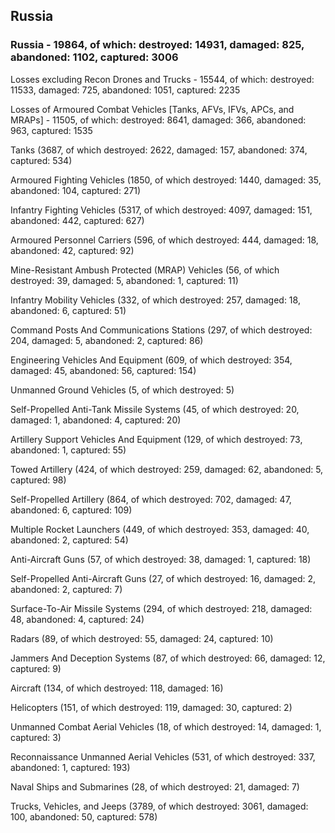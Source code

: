 
 
 ## Russia
 
 ### Russia - 19864, of which: destroyed: 14931, damaged: 825, abandoned: 1102, captured: 3006

 Losses excluding Recon Drones and Trucks - 15544, of which: destroyed: 11533, damaged: 725, abandoned: 1051, captured: 2235

 Losses of Armoured Combat Vehicles [Tanks, AFVs, IFVs, APCs, and MRAPs] - 11505, of which: destroyed: 8641, damaged: 366, abandoned: 963, captured: 1535

 

 

 Tanks (3687, of which destroyed: 2622, damaged: 157, abandoned: 374, captured: 534)

 Armoured Fighting Vehicles (1850, of which destroyed: 1440, damaged: 35, abandoned: 104, captured: 271)

 Infantry Fighting Vehicles (5317, of which destroyed: 4097, damaged: 151, abandoned: 442, captured: 627)

 Armoured Personnel Carriers (596, of which destroyed: 444, damaged: 18, abandoned: 42, captured: 92)

 Mine-Resistant Ambush Protected (MRAP) Vehicles (56, of which destroyed: 39, damaged: 5, abandoned: 1, captured: 11)

 Infantry Mobility Vehicles (332, of which destroyed: 257, damaged: 18, abandoned: 6, captured: 51)

 Command Posts And Communications Stations (297, of which destroyed: 204, damaged: 5, abandoned: 2, captured: 86)

 Engineering Vehicles And Equipment (609, of which destroyed: 354, damaged: 45, abandoned: 56, captured: 154)

 Unmanned Ground Vehicles (5, of which destroyed: 5)

 Self-Propelled Anti-Tank Missile Systems (45, of which destroyed: 20, damaged: 1, abandoned: 4, captured: 20)

 Artillery Support Vehicles And Equipment (129, of which destroyed: 73, abandoned: 1, captured: 55)

 Towed Artillery (424, of which destroyed: 259, damaged: 62, abandoned: 5, captured: 98)

 Self-Propelled Artillery (864, of which destroyed: 702, damaged: 47, abandoned: 6, captured: 109)

 Multiple Rocket Launchers (449, of which destroyed: 353, damaged: 40, abandoned: 2, captured: 54)

 Anti-Aircraft Guns (57, of which destroyed: 38, damaged: 1, captured: 18)

 Self-Propelled Anti-Aircraft Guns (27, of which destroyed: 16, damaged: 2, abandoned: 2, captured: 7)

 Surface-To-Air Missile Systems (294, of which destroyed: 218, damaged: 48, abandoned: 4, captured: 24)

 Radars (89, of which destroyed: 55, damaged: 24, captured: 10)

 Jammers And Deception Systems (87, of which destroyed: 66, damaged: 12, captured: 9)

 Aircraft (134, of which destroyed: 118, damaged: 16)

 Helicopters (151, of which destroyed: 119, damaged: 30, captured: 2)

 Unmanned Combat Aerial Vehicles (18, of which destroyed: 14, damaged: 1, captured: 3)

 Reconnaissance Unmanned Aerial Vehicles (531, of which destroyed: 337, abandoned: 1, captured: 193)

 Naval Ships and Submarines (28, of which destroyed: 21, damaged: 7)

 Trucks, Vehicles, and Jeeps (3789, of which destroyed: 3061, damaged: 100, abandoned: 50, captured: 578)

